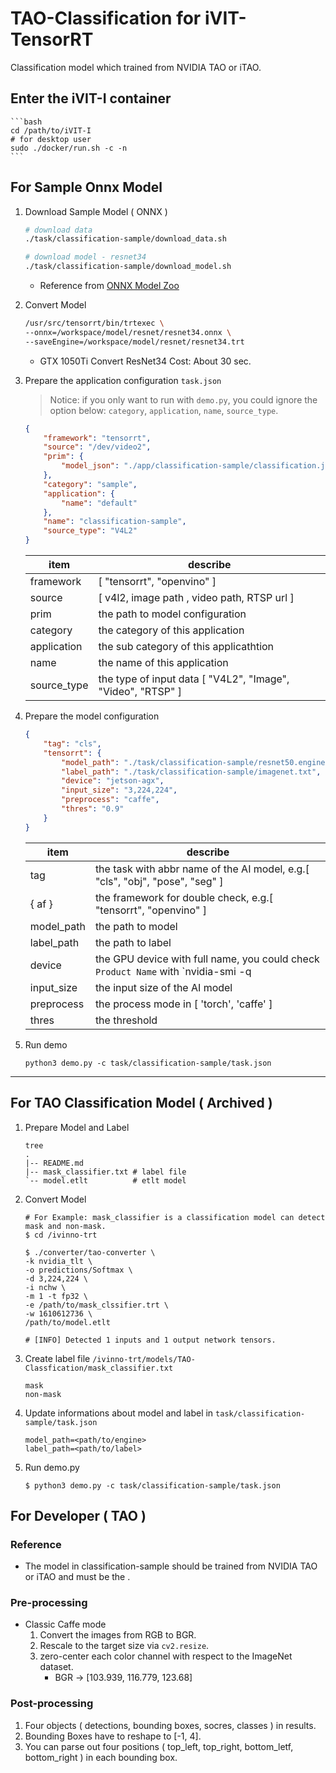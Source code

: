 # TAO-Classification for iVIT-TensorRT
Classification model which trained from NVIDIA TAO or iTAO.

## Enter the iVIT-I container
    ```bash
    cd /path/to/iVIT-I
    # for desktop user
    sudo ./docker/run.sh -c -n
    ```

## For Sample Onnx Model

1. Download Sample Model ( ONNX )
    ```bash
    # download data
    ./task/classification-sample/download_data.sh

    # download model - resnet34
    ./task/classification-sample/download_model.sh
    ```
    * Reference from [ONNX Model Zoo](https://github.com/onnx/models/tree/main/vision/classification/resnet)

2. Convert Model
    ```bash
    /usr/src/tensorrt/bin/trtexec \
    --onnx=/workspace/model/resnet/resnet34.onnx \
    --saveEngine=/workspace/model/resnet/resnet34.trt
    ```
    * GTX 1050Ti Convert ResNet34 Cost: About 30 sec.

3. Prepare the application configuration `task.json`
    
    > Notice: 
    > if you only want to run with `demo.py`, you could ignore the option below: `category`, `application`, `name`, `source_type`.

    ```json
    {
        "framework": "tensorrt",
        "source": "/dev/video2",
        "prim": {
            "model_json": "./app/classification-sample/classification.json"
        },
        "category": "sample",
        "application": {
            "name": "default"
        },
        "name": "classification-sample",
        "source_type": "V4L2"
    }
    ```
    |   item        |   describe   
    |   ---         |   ----        
    |   framework   |   [ "tensorrt", "openvino" ]
    |   source  |   [ v4l2, image path , video path, RTSP url ]
    |   prim        |   the path to model configuration
    |   category    |   the category of this application
    |   application |   the sub category of this applicathtion
    |   name    |   the name of this application
    |   source_type  |   the type of input data [ "V4L2", "Image", "Video", "RTSP" ]

4. Prepare the model configuration
    ```json
    {
        "tag": "cls",
        "tensorrt": {
            "model_path": "./task/classification-sample/resnet50.engine",
            "label_path": "./task/classification-sample/imagenet.txt",
            "device": "jetson-agx",
            "input_size": "3,224,224",
            "preprocess": "caffe",
            "thres": "0.9"
        }
    }
    ```
    |   item        |   describe   
    |   ---         |   ----        
    |   tag         |   the task with abbr name of the AI model, e.g.[ "cls", "obj", "pose", "seg" ]
    |   { af }      |   the framework for double check, e.g.[ "tensorrt", "openvino" ]
    |   model_path  |   the path to model
    |   label_path  |   the path to label
    |   device      |   the GPU device with full name, you could check `Product Name` with `nvidia-smi -q | less`
    |   input_size  |   the input size of the AI model
    |   preprocess  |   the process mode in [ 'torch', 'caffe' ]
    |   thres       |   the threshold
4. Run demo
    ```
    python3 demo.py -c task/classification-sample/task.json
    ```

---

## For TAO Classification Model ( Archived )
1. Prepare Model and Label
    ```shell
    tree
    .
    |-- README.md
    |-- mask_classifier.txt # label file
    `-- model.etlt          # etlt model
    ```
2. Convert Model
    ```shell
    # For Example: mask_classifier is a classification model can detect mask and non-mask.
    $ cd /ivinno-trt

    $ ./converter/tao-converter \
    -k nvidia_tlt \
    -o predictions/Softmax \
    -d 3,224,224 \
    -i nchw \
    -m 1 -t fp32 \
    -e /path/to/mask_clssifier.trt \
    -w 1610612736 \
    /path/to/model.etlt

    # [INFO] Detected 1 inputs and 1 output network tensors.
    ```
3. Create label file `/ivinno-trt/models/TAO-Classfication/mask_classifier.txt`
    ```
    mask
    non-mask
    ```
4. Update informations about model and label in `task/classification-sample/task.json`
    ```
    model_path=<path/to/engine>
    label_path=<path/to/label>
    ```
5. Run demo.py
    ```
    $ python3 demo.py -c task/classification-sample/task.json
    ```

## For Developer ( TAO )

### Reference
* The model in classification-sample should be trained from NVIDIA TAO or iTAO and must be the .

### Pre-processing
* Classic Caffe mode
  1. Convert the images from RGB to BGR.
  2. Rescale to the target size via `cv2.resize`.
  3. zero-center each color channel with respect to the ImageNet dataset.
      * BGR -> [103.939, 116.779, 123.68]

### Post-processing
1. Four objects ( detections, bounding boxes, socres, classes ) in results.
2. Bounding Boxes have to reshape to [-1, 4].
3. You can parse out four positions ( top_left, top_right, bottom_letf, bottom_right ) in each bounding box.